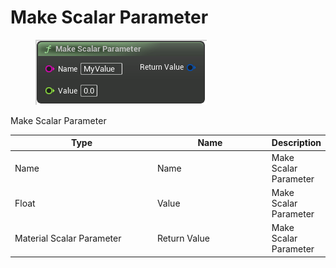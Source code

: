 # Make Scalar Parameter

<div align="left" data-full-width="false">

<figure><img src="Make_Scalar_Parameter.png" alt=""><figcaption></figcaption></figure>

</div>

Make Scalar Parameter

<table>
<thead><tr><th width="250">Type</th><th width="200">Name</th><th>Description</th></tr></thead>
<tbody>
<tr><td>Name</td><td>Name</td><td>Make Scalar Parameter</td></tr>
<tr><td>Float</td><td>Value</td><td>Make Scalar Parameter</td></tr>
<tr><td>Material Scalar Parameter</td><td>Return Value</td><td>Make Scalar Parameter</td></tr>
</tbody>
</table>